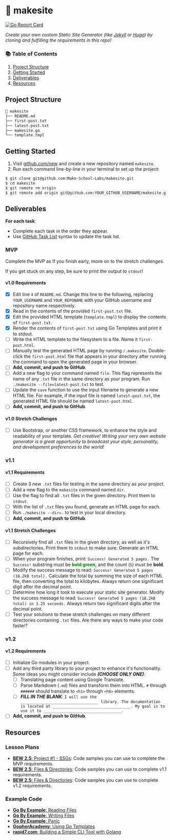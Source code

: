 # 🔗 makesite

[![Go Report Card](https://goreportcard.com/badge/github.com/anikamorris/makesite)](https://goreportcard.com/report/github.com/anikamorris/makesite)

_Create your own custom Static Site Generator (like [Jekyll](https://jekyllrb.com/) or [Hugo](https://gohugo.io/)) by cloning and fulfilling the requirements in this repo!_

### 📚 Table of Contents

1. [Project Structure](#project-structure)
2. [Getting Started](#getting-started)
3. [Deliverables](#deliverables)
4. [Resources](#resources)

## Project Structure

```bash
📂 makesite
├── README.md
├── first-post.txt
├── latest-post.txt
├── makesite.go
└── template.tmpl
```

## Getting Started

1. Visit [github.com/new](https://github.com/new) and create a new repository named `makesite`.
2. Run each command line-by-line in your terminal to set up the project:

```bash
$ git clone git@github.com:Make-School-Labs/makesite.git
$ cd makesite
$ git remote rm origin
$ git remote add origin git@github.com:YOUR_GITHUB_USERNAME/makesite.git
```

## Deliverables

**For each task**:

- Complete each task in the order they appear.
- Use [GitHub Task List](https://help.github.com/en/github/managing-your-work-on-github/about-task-lists) syntax to update the task list.

### MVP

Complete the MVP as If you finish early, move on to the stretch challenges.

If you get stuck on any step, be sure to print the output to `stdout`!

#### v1.0 Requirements

- [x] Edit line `4` of `README.md`. Change this line to the following, replacing `YOUR_USERNAME` and `YOUR_REPONAME` with your GitHub username and repository name respectively.
- [x] Read in the contents of the provided `first-post.txt` file.
- [x] Edit the provided HTML template (`template.tmpl`) to display the contents of `first-post.txt`.
- [x] Render the contents of `first-post.txt` using Go Templates and print it to stdout.
- [ ] Write the HTML template to the filesystem to a file. Name it `first-post.html`.
- [ ] Manually test the generated HTML page by running `/.makesite`. Double-click the `first-post.html` file that appears in your directory after running the command to open the generated page in your browser.
- [ ] **Add, commit, and push to GitHub**.
- [ ] Add a new flag to your command named `file`. This flag represents the name of any `.txt` file in the same directory as your program. Run `./makesite --file=latest-post.txt` to test.
- [ ] Update the `save` function to use the input filename to generate a new HTML file. For example, if the input file is named `latest-post.txt`, the generated HTML file should be named `latest-post.html`.
- [ ] **Add, commit, and push to GitHub**.

#### v1.0 Stretch Challenges

- [ ] Use Bootstrap, or another CSS framework, to enhance the style and readability of your template. _Get creative! Writing your very own website generator is a great opportunity to broadcast your style, personality, and development preferences to the world!_

### v1.1

#### v1.1 Requirements

- [ ] Create 3 new `.txt` files for testing in the same directory as your project.
- [ ] Add a new flag to the `makesite` command named `dir`.
- [ ] Use the flag to find all `.txt` files in the given directory. Print them to `stdout`.
- [ ] With the list of `.txt` files you found, generate an HTML page for each.
- [ ] Run `./makesite --dir=.` to test in your local directory.
- [ ] **Add, commit, and push to GitHub**.

#### v1.1 Stretch Challenges

- [ ] Recursively find all `.txt` files in the given directory, as well as it's subdirectories. Print them to `stdout` to make sure. Generate an HTML page for each.
- [ ] When your program finishes, print: `Success! Generated 5 pages.` The `Success!` substring must be <span style="color: green; font-weight:bold;">bold green</span>, and the count (`5`) must be **bold**.
- [ ] Modify the success message to read: `Success! Generated 5 pages (18.2kB total).` Calculate the total by summing the size of each HTML file, then converting the total to kilobytes. Always return one significant digit after the decimal point.
- [ ] Determine how long it took to execute your static site generator. Modify the success message to read: `Success! Generated 5 pages (18.2kB total) in 3.25 seconds.` Always return two significant digits after the decimal point.
- [ ] Test your solutions to these stretch challenges on many different directories containing `.txt` files. Are there any ways to make your code faster?

### v1.2

#### v1.2 Requirements

- [ ] Initialize Go modules in your project.
- [ ] Add any third party library to your project to enhance it's functionality. Some ideas you might consider include **_(CHOOSE ONLY ONE)_**:
    - [ ] Translating page content using Google Translate.
    - [ ] Parse Markdown (`.md`) files and transform them into HTML. `#` through `######` should translate to `<h1>` through `<h6>` elements.
    - [ ] **_FILL IN THE BLANK_**: `I will use the __________________________________ library. The documentation is located at __________________________________. My goal is to use it to __________________________________.`
- [ ] **Add, commit, and push to GitHub**.

## Resources

### Lesson Plans

- [**BEW 2.5**: Project #1 - SSGs](https://make-school-courses.github.io/BEW-2.5-Strongly-Typed-Ecosystems/#/Lessons/SSGProject): Code samples you can use to complete the MVP requirements.
- [**BEW 2.5**: Files & Directories](https://make-school-courses.github.io/BEW-2.5-Strongly-Typed-Ecosystems/#/Lessons/FilesDirectories): Code samples you can use to complete v1.1 requirements.
- [**BEW 2.5**: Files & Directories](https://make-school-courses.github.io/BEW-2.5-Strongly-Typed-Ecosystems/#/Lessons/3rdPartyLibs): Code samples you can use to complete v1.2 requirements.

### Example Code

- [**Go By Example**: Reading Files](https://gobyexample.com/reading-files)
- [**Go By Example**: Writing Files](https://gobyexample.com/writing-files)
- [**Go By Example**: Panic](https://gobyexample.com/panic)
- [**GopherAcademy**: Using Go Templates](https://blog.gopheracademy.com/advent-2017/using-go-templates/)
- [**rapid7.com**: Building a Simple CLI Tool with Golang](https://blog.rapid7.com/2016/08/04/build-a-simple-cli-tool-with-golang/)
